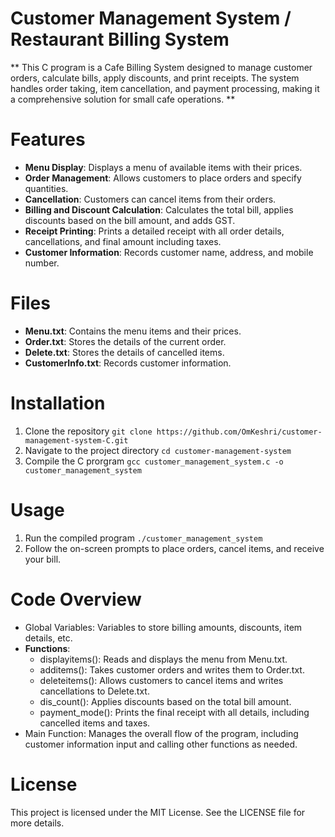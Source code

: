 # Customer Management System / Restaurant Billing System

** This C program is a Cafe Billing System designed to manage customer orders, calculate bills, apply discounts, and print receipts. The system handles order taking, item cancellation, and payment processing, making it a comprehensive solution for small cafe operations. **


# Features
- __Menu Display__: Displays a menu of available items with their prices.
- __Order Management__: Allows customers to place orders and specify quantities.
- __Cancellation__: Customers can cancel items from their orders.
- __Billing and Discount Calculation__: Calculates the total bill, applies discounts based  on the bill amount, and adds GST.
- __Receipt Printing__: Prints a detailed receipt with all order details, cancellations, and final amount including taxes.
- __Customer Information__: Records customer name, address, and mobile number.

# Files
- __Menu.txt__: Contains the menu items and their prices.
- __Order.txt__: Stores the details of the current order.
- __Delete.txt__: Stores the details of cancelled items.
- __CustomerInfo.txt__: Records customer information.

# Installation
1. Clone the repository `git clone https://github.com/OmKeshri/customer-management-system-C.git`
2. Navigate to the project directory `cd customer-management-system`
3. Compile the C prorgram `gcc customer_management_system.c -o customer_management_system`


# Usage
1. Run the compiled program `./customer_management_system`
2. Follow the on-screen prompts to place orders, cancel items, and receive your bill.

# Code Overview
- Global Variables: Variables to store billing amounts, discounts, item details, etc.
- __Functions__:
    - displayitems(): Reads and displays the menu from Menu.txt.
    - additems(): Takes customer orders and writes them to Order.txt.
    - deleteitems(): Allows customers to cancel items and writes cancellations to Delete.txt.
    - dis_count(): Applies discounts based on the total bill amount.
    - payment_mode(): Prints the final receipt with all details, including cancelled items and taxes.
- Main Function: Manages the overall flow of the program, including customer information input and calling other functions as needed.

# License
This project is licensed under the MIT License. See the LICENSE file for more details.
